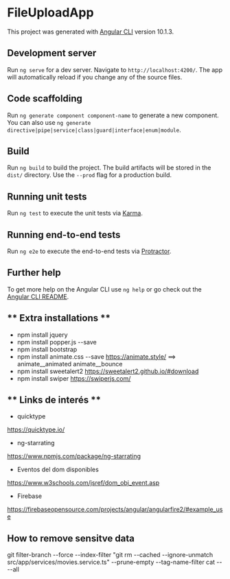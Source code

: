 # FileUploadApp

This project was generated with [Angular CLI](https://github.com/angular/angular-cli) version 10.1.3.

## Development server

Run `ng serve` for a dev server. Navigate to `http://localhost:4200/`. The app will automatically reload if you change any of the source files.

## Code scaffolding

Run `ng generate component component-name` to generate a new component. You can also use `ng generate directive|pipe|service|class|guard|interface|enum|module`.

## Build

Run `ng build` to build the project. The build artifacts will be stored in the `dist/` directory. Use the `--prod` flag for a production build.

## Running unit tests

Run `ng test` to execute the unit tests via [Karma](https://karma-runner.github.io).

## Running end-to-end tests

Run `ng e2e` to execute the end-to-end tests via [Protractor](http://www.protractortest.org/).

## Further help

To get more help on the Angular CLI use `ng help` or go check out the [Angular CLI README](https://github.com/angular/angular-cli/blob/master/README.md).

## ** Extra installations **
* npm install jquery 
* npm install popper.js --save 
* npm install bootstrap  
* npm install animate.css --save  https://animate.style/  ==> animate__animated animate__bounce
* npm install sweetalert2  https://sweetalert2.github.io/#download
* npm install swiper https://swiperjs.com/


## ** Links de interés  ** 

* quicktype

https://quicktype.io/

* ng-starrating

https://www.npmjs.com/package/ng-starrating

* Eventos del dom disponibles

https://www.w3schools.com/jsref/dom_obj_event.asp

* Firebase

https://firebaseopensource.com/projects/angular/angularfire2/#example_use

## How to remove sensitve data

git filter-branch --force --index-filter "git rm --cached --ignore-unmatch src/app/services/movies.service.ts" --prune-empty --tag-name-filter cat -- --all